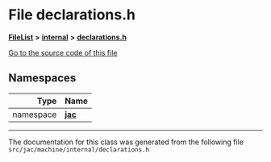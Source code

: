 

# File declarations.h



[**FileList**](files.md) **>** [**internal**](dir_f815192ecbd68c2ad40e839ff65387cf.md) **>** [**declarations.h**](declarations_8h.md)

[Go to the source code of this file](declarations_8h_source.md)
















## Namespaces

| Type | Name |
| ---: | :--- |
| namespace | [**jac**](namespacejac.md) <br> |





















































------------------------------
The documentation for this class was generated from the following file `src/jac/machine/internal/declarations.h`

